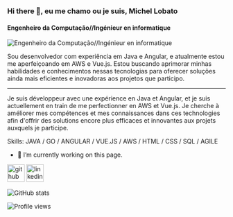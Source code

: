### Hi there 👋, eu me chamo ou je suis, Michel Lobato
#### Engenheiro da Computação//Ingénieur en informatique
![Engenheiro da Computação//Ingénieur en informatique](https://arturssmirnovs.github.io/github-profile-readme-generator/images/banner.png)

Sou desenvolvedor com experiência em Java e Angular, e atualmente estou me aperfeiçoando em AWS e Vue.js. Estou buscando aprimorar minhas habilidades e conhecimentos nessas tecnologias para oferecer soluções ainda mais eficientes e inovadoras aos projetos que participo.
____________________________________________________________________
Je suis développeur avec une expérience en Java et Angular, et je suis actuellement en train de me perfectionner en AWS et Vue.js. Je cherche à améliorer mes compétences et mes connaissances dans ces technologies afin d'offrir des solutions encore plus efficaces et innovantes aux projets auxquels je participe.

Skills: JAVA / GO / ANGULAR / VUE.JS / AWS / HTML / CSS / SQL / AGILE

- 🔭 I’m currently working on this page. 


[<img src='https://cdn.jsdelivr.net/npm/simple-icons@3.0.1/icons/github.svg' alt='github' height='40'>](https://github.com/github.com/michellobato)  [<img src='https://cdn.jsdelivr.net/npm/simple-icons@3.0.1/icons/linkedin.svg' alt='linkedin' height='40'>](https://www.linkedin.com/in/https://www.linkedin.com/in/michel-lobato-b42993134//)  

![GitHub stats](https://github-readme-stats.vercel.app/api?username=github.com/michellobato&show_icons=true)  

![Profile views](https://gpvc.arturio.dev/github.com/michellobato)  
